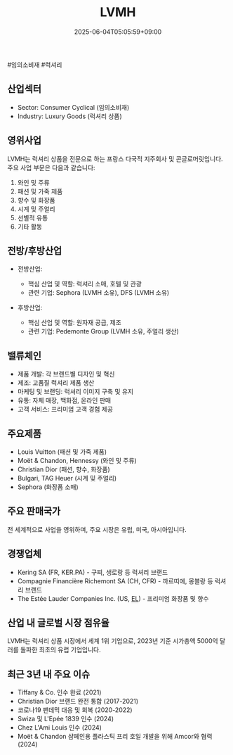 ﻿---
title: "LVMH"
date: 2025-06-04T05:05:59+09:00
lastmod: 2025-06-04T05:05:59+09:00
type: docs
sidebar:
  open: true
weight: 535
---
<div style="display:none">
  <meta property="article:published_time" content="2025-06-03T20:05:59Z" />
  <meta property="article:modified_time" content="2025-06-03T20:05:59Z" />
</div>
#임의소비재 #럭셔리 

## 산업섹터

- Sector: Consumer Cyclical (임의소비재)
- Industry: Luxury Goods (럭셔리 상품)

## 영위사업

LVMH는 럭셔리 상품을 전문으로 하는 프랑스 다국적 지주회사 및 콘글로머릿입니다. 주요 사업 부문은 다음과 같습니다:

1. 와인 및 주류
2. 패션 및 가죽 제품
3. 향수 및 화장품
4. 시계 및 주얼리
5. 선별적 유통
6. 기타 활동

## 전방/후방산업

- 전방산업:
    
    - 핵심 산업 및 역할: 럭셔리 소매, 호텔 및 관광
    - 관련 기업: Sephora (LVMH 소유), DFS (LVMH 소유)
    
- 후방산업:
    
    - 핵심 산업 및 역할: 원자재 공급, 제조
    - 관련 기업: Pedemonte Group (LVMH 소유, 주얼리 생산)

## 밸류체인

- 제품 개발: 각 브랜드별 디자인 및 혁신
- 제조: 고품질 럭셔리 제품 생산
- 마케팅 및 브랜딩: 럭셔리 이미지 구축 및 유지
- 유통: 자체 매장, 백화점, 온라인 판매
- 고객 서비스: 프리미엄 고객 경험 제공

## 주요제품

- Louis Vuitton (패션 및 가죽 제품)
- Moët & Chandon, Hennessy (와인 및 주류)
- Christian Dior (패션, 향수, 화장품)
- Bulgari, TAG Heuer (시계 및 주얼리)
- Sephora (화장품 소매)

## 주요 판매국가

전 세계적으로 사업을 영위하며, 주요 시장은 유럽, 미국, 아시아입니다.

## 경쟁업체

- Kering SA (FR, KER.PA) - 구찌, 생로랑 등 럭셔리 브랜드
- Compagnie Financière Richemont SA (CH, CFR) - 까르띠에, 몽블랑 등 럭셔리 브랜드
- The Estée Lauder Companies Inc. (US, [EL](/company-analysis/el/)) - 프리미엄 화장품 및 향수

## 산업 내 글로벌 시장 점유율

LVMH는 럭셔리 상품 시장에서 세계 1위 기업으로, 2023년 기준 시가총액 5000억 달러를 돌파한 최초의 유럽 기업입니다.

## 최근 3년 내 주요 이슈

- Tiffany & Co. 인수 완료 (2021)
- Christian Dior 브랜드 완전 통합 (2017-2021)
- 코로나19 팬데믹 대응 및 회복 (2020-2022)
- Swiza 및 L'Epée 1839 인수 (2024)
- Chez L'Ami Louis 인수 (2024)
- Moët & Chandon 샴페인용 플라스틱 프리 호일 개발을 위해 Amcor와 협력 (2024)

